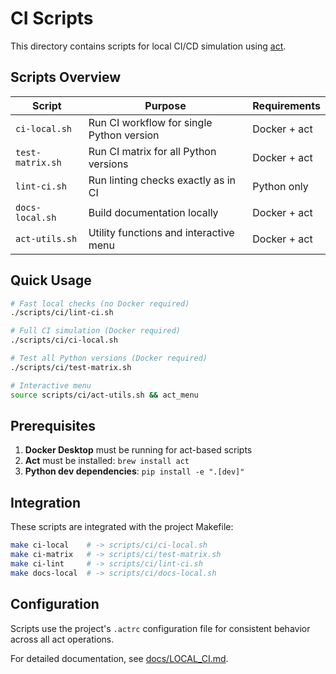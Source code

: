 # CI Scripts

This directory contains scripts for local CI/CD simulation using [act](https://github.com/nektos/act).

## Scripts Overview

| Script | Purpose | Requirements |
|--------|---------|--------------|
| `ci-local.sh` | Run CI workflow for single Python version | Docker + act |
| `test-matrix.sh` | Run CI matrix for all Python versions | Docker + act |
| `lint-ci.sh` | Run linting checks exactly as in CI | Python only |
| `docs-local.sh` | Build documentation locally | Docker + act |
| `act-utils.sh` | Utility functions and interactive menu | Docker + act |

## Quick Usage

```bash
# Fast local checks (no Docker required)
./scripts/ci/lint-ci.sh

# Full CI simulation (Docker required)
./scripts/ci/ci-local.sh

# Test all Python versions (Docker required)
./scripts/ci/test-matrix.sh

# Interactive menu
source scripts/ci/act-utils.sh && act_menu
```

## Prerequisites

1. **Docker Desktop** must be running for act-based scripts
2. **Act** must be installed: `brew install act`
3. **Python dev dependencies**: `pip install -e ".[dev]"`

## Integration

These scripts are integrated with the project Makefile:

```bash
make ci-local    # -> scripts/ci/ci-local.sh
make ci-matrix   # -> scripts/ci/test-matrix.sh  
make ci-lint     # -> scripts/ci/lint-ci.sh
make docs-local  # -> scripts/ci/docs-local.sh
```

## Configuration

Scripts use the project's `.actrc` configuration file for consistent behavior across all act operations.

For detailed documentation, see [docs/LOCAL_CI.md](../../docs/LOCAL_CI.md).